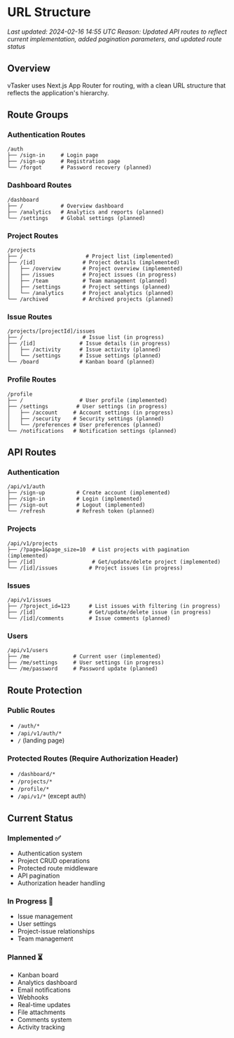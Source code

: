 # URL Structure

_Last updated: 2024-02-16 14:55 UTC_
_Reason: Updated API routes to reflect current implementation, added pagination parameters, and updated route status_

## Overview

vTasker uses Next.js App Router for routing, with a clean URL structure that reflects the application's hierarchy.

## Route Groups

### Authentication Routes
```
/auth
├── /sign-in     # Login page
├── /sign-up     # Registration page
└── /forgot      # Password recovery (planned)
```

### Dashboard Routes
```
/dashboard
├── /            # Overview dashboard
├── /analytics   # Analytics and reports (planned)
└── /settings    # Global settings (planned)
```

### Project Routes
```
/projects
├── /                    # Project list (implemented)
├── /[id]               # Project details (implemented)
│   ├── /overview       # Project overview (implemented)
│   ├── /issues         # Project issues (in progress)
│   ├── /team           # Team management (planned)
│   ├── /settings       # Project settings (planned)
│   └── /analytics      # Project analytics (planned)
└── /archived           # Archived projects (planned)
```

### Issue Routes
```
/projects/[projectId]/issues
├── /                   # Issue list (in progress)
├── /[id]              # Issue details (in progress)
│   ├── /activity      # Issue activity (planned)
│   └── /settings      # Issue settings (planned)
└── /board             # Kanban board (planned)
```

### Profile Routes
```
/profile
├── /                  # User profile (implemented)
├── /settings         # User settings (in progress)
│   ├── /account     # Account settings (in progress)
│   ├── /security    # Security settings (planned)
│   └── /preferences # User preferences (planned)
└── /notifications   # Notification settings (planned)
```

## API Routes

### Authentication
```
/api/v1/auth
├── /sign-up          # Create account (implemented)
├── /sign-in          # Login (implemented)
├── /sign-out         # Logout (implemented)
└── /refresh          # Refresh token (planned)
```

### Projects
```
/api/v1/projects
├── /?page=1&page_size=10  # List projects with pagination (implemented)
├── /[id]                  # Get/update/delete project (implemented)
└── /[id]/issues          # Project issues (in progress)
```

### Issues
```
/api/v1/issues
├── /?project_id=123      # List issues with filtering (in progress)
├── /[id]                 # Get/update/delete issue (in progress)
└── /[id]/comments        # Issue comments (planned)
```

### Users
```
/api/v1/users
├── /me              # Current user (implemented)
├── /me/settings     # User settings (in progress)
└── /me/password     # Password update (planned)
```

## Route Protection

### Public Routes
- `/auth/*`
- `/api/v1/auth/*`
- `/` (landing page)

### Protected Routes (Require Authorization Header)
- `/dashboard/*`
- `/projects/*`
- `/profile/*`
- `/api/v1/*` (except auth)

## Current Status

### Implemented ✅
- Authentication system
- Project CRUD operations
- Protected route middleware
- API pagination
- Authorization header handling

### In Progress 🔄
- Issue management
- User settings
- Project-issue relationships
- Team management

### Planned ⏳
- Kanban board
- Analytics dashboard
- Email notifications
- Webhooks
- Real-time updates
- File attachments
- Comments system
- Activity tracking
